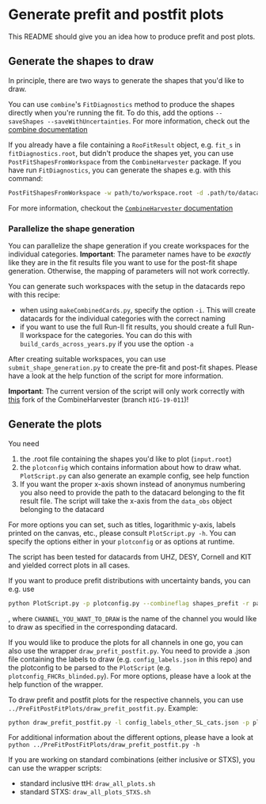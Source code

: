 # Generate prefit and postfit plots

This README should give you an idea how to produce prefit and post plots.

## Generate the shapes to draw

In principle, there are two ways to generate the shapes that you'd like to draw.

You can use `combine`'s `FitDiagnostics` method to produce the shapes directly when you're running the fit.
To do this, add the options `--saveShapes --saveWithUncertainties`.
For more information, check out the [combine documentation](https://cms-analysis.github.io/HiggsAnalysis-CombinedLimit/part3/nonstandard/#plotting)

If you already have a file containing a `RooFitResult` object, e.g. `fit_s` in `fitDiagnostics.root`, but didn't produce the shapes yet, you can use `PostFitShapesFromWorkspace` from the `CombineHarvester` package.
If you have run `FitDiagnostics`, you can generate the shapes e.g. with this command:

```bash
PostFitShapesFromWorkspace -w path/to/workspace.root -d .path/to/datacard.txt -f fitDiagnostics.root:fit_s --postfit --sampling --samples 300 --skip-proc-errs -o outputfile.root
```

For more information, checkout the [`CombineHarvester` documentation](http://cms-analysis.github.io/CombineHarvester/post-fit-shapes-ws.html)

### Parallelize the shape generation

You can parallelize the shape generation if you create workspaces for the individual categories.
**Important**: The parameter names have to be *exactly* like they are in the fit results file you want to use for the post-fit shape generation.
Otherwise, the mapping of parameters will not work correctly.

You can generate such workspaces with the setup in the datacards repo with this recipe:

- when using `makeCombinedCards.py`, specify the option `-i`. This will create datacards for the individual categories with the correct naming
- if you want to use the full Run-II fit results, you should create a full Run-II workspace for the categories. You can do this with `build_cards_across_years.py` if you use the option `-a`

After creating suitable workspaces, you can use `submit_shape_generation.py` to create the pre-fit and post-fit shapes.
Please have a look at the help function of the script for more information.

**Important**: The current version of the script will only work correctly with [this](https://github.com/pkausw/CombineHarvester/tree/HIG-19-011) fork of the CombineHarvester (branch `HIG-19-011`)!

## Generate the plots

You need

1) the .root file containing the shapes you'd like to plot (`input.root`)
2) the `plotconfig` which contains information about how to draw what. `PlotScript.py` can also generate an example config, see help function
3) If you want the proper x-axis shown instead of anonymus numbering you also need to provide the path to the datacard belonging to the fit result file. The script will take the x-axis from the `data_obs` object belonging to the datacard

For more options you can set, such as titles, logarithmic y-axis, labels printed on the canvas, etc., please consult `PlotScript.py -h`. You can specify the options either in your `plotconfig` or as options at runtime.

The script has been tested for datacards from UHZ, DESY, Cornell and KIT and yielded correct plots in all cases.

If you want to produce prefit distributions with uncertainty bands, you can e.g. use

```bash
python PlotScript.py -p plotconfig.py --combineflag shapes_prefit -r path/to/input.root --channelname CHANNEL_YOU_WANT_TO_DRAW --combineDatacard path/to/datacard.txt
```

, where `CHANNEL_YOU_WANT_TO_DRAW` is the name of the channel you would like to draw as specified in the corresponding datacard.

If you would like to produce the plots for all channels in one go, you can also use the wrapper `draw_prefit_postfit.py`.
You need to provide a .json file containing the labels to draw (e.g. `config_labels.json` in this repo) and the plotconfig to be parsed to the `PlotScript` (e.g. `plotconfig_FHCRs_blinded.py`).
For more options, please have a look at the help function of the wrapper.

To draw prefit and postfit plots for the respective channels, you can use `../PreFitPostFitPlots/draw_prefit_postfit.py`.
Example:

```bash
python draw_prefit_postfit.py -l config_labels_other_SL_cats.json -p plotconfig_FHCRs_blinded.py -s path/to/file/with/prefitpostfit_shapes.root -d path/to/original/datacard
```

For additional information about the different options, please have a look at `python ../PreFitPostFitPlots/draw_prefit_postfit.py -h`

If you are working on standard combinations (either inclusive or STXS), you can use the wrapper scripts:

- standard inclusive ttH: `draw_all_plots.sh`
- standard STXS: `draw_all_plots_STXS.sh`
